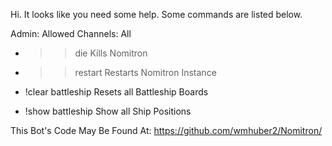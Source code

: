 Hi. It looks like you need some help. Some commands are listed below.

Admin: Allowed Channels: All
-  >>die        Kills Nomitron
-  >>restart    Restarts Nomitron Instance

- !clear battleship     Resets all Battleship Boards
- !show battleship      Show all Ship Positions

This Bot's Code May Be Found At:
https://github.com/wmhuber2/Nomitron/